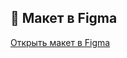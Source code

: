 ## 🎨 Макет в Figma
[Открыть макет в Figma]([https://www.figma.com/file/ТВОЙ_ИДЕНТИФИКАТОР](https://www.figma.com/design/Vf8OXvQNrQMYUp6cwP07WJ/Untitled?node-id=3-255&t=KZ5VePHNcifnnqvZ-1))
